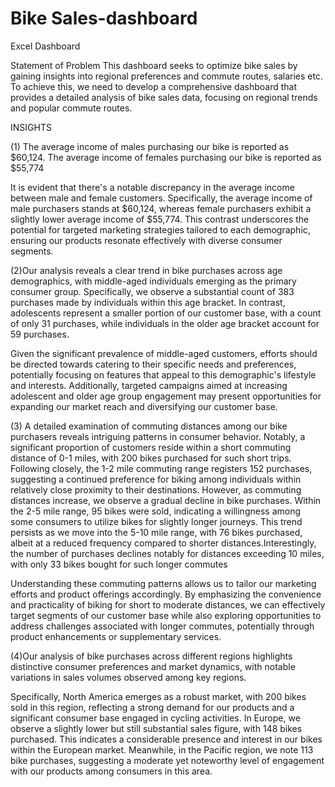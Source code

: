 # Bike Sales-dashboard
Excel Dashboard

Statement of Problem
This dashboard seeks to optimize bike sales by gaining insights into regional preferences and commute routes, salaries etc. To achieve this, we need to develop a comprehensive dashboard that provides a detailed analysis of bike sales data, focusing on regional trends and popular commute routes. 

INSIGHTS

(1) The average income of males purchasing our bike is reported as $60,124. The average income of females purchasing our bike is reported as $55,774

It is evident that there's a notable discrepancy in the average income between male and female customers. Specifically, the average income of male purchasers stands at $60,124, whereas female purchasers exhibit a slightly lower average income of $55,774. This contrast underscores the potential for targeted marketing strategies tailored to each demographic, ensuring our products resonate effectively with diverse consumer segments.

(2)Our analysis reveals a clear trend in bike purchases across age demographics, with middle-aged individuals emerging as the primary consumer group. Specifically, we observe a substantial count of 383 purchases made by individuals within this age bracket. In contrast, adolescents represent a smaller portion of our customer base, with a count of only 31 purchases, while individuals in the older age bracket account for 59 purchases.

Given the significant prevalence of middle-aged customers, efforts should be directed towards catering to their specific needs and preferences, potentially focusing on features that appeal to this demographic's lifestyle and interests. Additionally, targeted campaigns aimed at increasing adolescent and older age group engagement may present opportunities for expanding our market reach and diversifying our customer base.

(3) A detailed examination of commuting distances among our bike purchasers reveals intriguing patterns in consumer behavior. Notably, a significant proportion of customers reside within a short commuting distance of 0-1 miles, with 200 bikes purchased for such short trips. Following closely, the 1-2 mile commuting range registers 152 purchases, suggesting a continued preference for biking among individuals within relatively close proximity to their destinations.
However, as commuting distances increase, we observe a gradual decline in bike purchases. Within the 2-5 mile range, 95 bikes were sold, indicating a willingness among some consumers to utilize bikes for slightly longer journeys. This trend persists as we move into the 5-10 mile range, with 76 bikes purchased, albeit at a reduced frequency compared to shorter distances.Interestingly, the number of purchases declines notably for distances exceeding 10 miles, with only 33 bikes bought for such longer commutes

Understanding these commuting patterns allows us to tailor our marketing efforts and product offerings accordingly. By emphasizing the convenience and practicality of biking for short to moderate distances, we can effectively target segments of our customer base while also exploring opportunities to address challenges associated with longer commutes, potentially through product enhancements or supplementary services.

(4)Our analysis of bike purchases across different regions highlights distinctive consumer preferences and market dynamics, with notable variations in sales volumes observed among key regions. 

Specifically, North America emerges as a robust market, with 200 bikes sold in this region, reflecting a strong demand for our products and a significant consumer base engaged in cycling activities.
In Europe, we observe a slightly lower but still substantial sales figure, with 148 bikes purchased. This indicates a considerable presence and interest in our bikes within the European market.
Meanwhile, in the Pacific region, we note 113 bike purchases, suggesting a moderate yet noteworthy level of engagement with our products among consumers in this area.
